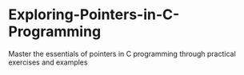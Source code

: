 # Exploring-Pointers-in-C-Programming
Master the essentials of pointers in C programming through practical exercises and examples
